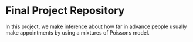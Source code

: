 # Final Project Repository
In this project, we make inference about how far in advance people usually make appointments by using a mixtures of Poissons model.
